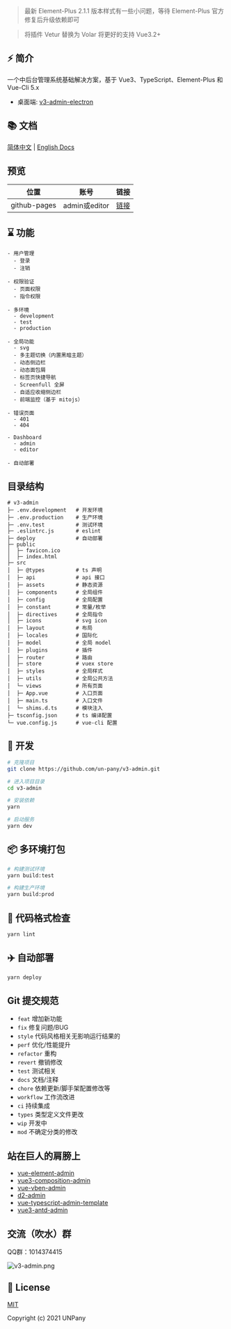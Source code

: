 > 最新 Element-Plus 2.1.1 版本样式有一些小问题，等待 Element-Plus 官方修复后升级依赖即可

> 将插件 Vetur 替换为 Volar 将更好的支持 Vue3.2+

## ⚡️ 简介

一个中后台管理系统基础解决方案，基于 Vue3、TypeScript、Element-Plus 和 Vue-Cli 5.x

- 桌面端: [v3-admin-electron](https://github.com/un-pany/v3-admin-electron)

## 📚 文档

[简体中文](https://juejin.cn/post/6963876125428678693) | [English Docs](./README.en.md)

## 预览

| 位置 | 账号 | 链接 |
| --- | --- | --- |
| github-pages | admin或editor | [链接](https://un-pany.github.io/v3-admin) |

## ⌛ 功能

```text
- 用户管理
  - 登录
  - 注销
	
- 权限验证
  - 页面权限
  - 指令权限

- 多环境
  - development
  - test
  - production
  
- 全局功能
  - svg
  - 多主题切换（内置黑暗主题）
  - 动态侧边栏
  - 动态面包屑
  - 标签页快捷导航
  - Screenfull 全屏
  - 自适应收缩侧边栏
  - 前端监控（基于 mitojs）

- 错误页面
  - 401
  - 404

- Dashboard
  - admin
  - editor

- 自动部署
```

## 目录结构

```
# v3-admin
├─ .env.development   # 开发环境
├─ .env.production    # 生产环境
├─ .env.test          # 测试环境
├─ .eslintrc.js       # eslint
├─ deploy             # 自动部署
├─ public
│  ├─ favicon.ico
│  ├─ index.html
├─ src
│  ├─ @types          # ts 声明
│  ├─ api             # api 接口
│  ├─ assets          # 静态资源
│  ├─ components      # 全局组件
│  ├─ config          # 全局配置
│  ├─ constant        # 常量/枚举
│  ├─ directives      # 全局指令
│  ├─ icons           # svg icon
│  ├─ layout          # 布局
│  ├─ locales         # 国际化
│  ├─ model           # 全局 model
│  ├─ plugins         # 插件
│  ├─ router          # 路由
│  ├─ store           # vuex store
│  ├─ styles          # 全局样式
│  ├─ utils           # 全局公共方法
│  └─ views           # 所有页面
│  ├─ App.vue         # 入口页面
│  ├─ main.ts         # 入口文件
│  └─ shims.d.ts      # 模块注入
├─ tsconfig.json      # ts 编译配置
└─ vue.config.js      # vue-cli 配置
```

## 🚀 开发

```bash
# 克隆项目
git clone https://github.com/un-pany/v3-admin.git

# 进入项目目录
cd v3-admin

# 安装依赖
yarn

# 启动服务
yarn dev
```

## 📦️ 多环境打包

```bash
# 构建测试环境
yarn build:test

# 构建生产环境
yarn build:prod
```

## 🔧 代码格式检查

```bash
yarn lint
```

## ✈️ 自动部署

```bash
yarn deploy
```

## Git 提交规范

- `feat` 增加新功能
- `fix` 修复问题/BUG
- `style` 代码风格相关无影响运行结果的
- `perf` 优化/性能提升
- `refactor` 重构
- `revert` 撤销修改
- `test` 测试相关
- `docs` 文档/注释
- `chore` 依赖更新/脚手架配置修改等
- `workflow` 工作流改进
- `ci` 持续集成
- `types` 类型定义文件更改
- `wip` 开发中
- `mod` 不确定分类的修改

## 站在巨人的肩膀上

- [vue-element-admin](https://github.com/PanJiaChen/vue-element-admin)
- [vue3-composition-admin](https://github.com/rcyj-FED/vue3-composition-admin)
- [vue-vben-admin](https://github.com/anncwb/vue-vben-admin)
- [d2-admin](https://github.com/d2-projects/d2-admin)
- [vue-typescript-admin-template](https://github.com/Armour/vue-typescript-admin-template)
- [vue3-antd-admin](https://github.com/buqiyuan/vue3-antd-admin)

## 交流（吹水）群

QQ群：1014374415

![v3-admin.png](https://p6-juejin.byteimg.com/tos-cn-i-k3u1fbpfcp/19291ab4cbb24c8c9e743f1701609cb6~tplv-k3u1fbpfcp-watermark.image)

## 📄 License

[MIT](https://github.com/un-pany/v3-admin/blob/master/LICENSE)

Copyright (c) 2021 UNPany
